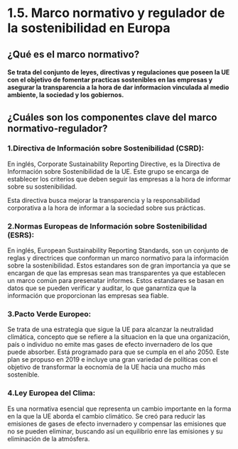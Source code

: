 # 1.5. Marco normativo y regulador de la sostenibilidad en Europa
## ¿Qué es el marco normativo?

#### Se trata del conjunto de leyes, directivas y regulaciones que poseen la UE con el objetivo de fomentar practicas sostenibles en las empresas y asegurar la transparencia a la hora de dar informacion vinculada al medio ambiente, la sociedad y los gobiernos.

## ¿Cuáles son los componentes clave del marco normativo-regulador?

 ### 1.Directiva de Información sobre Sostenibilidad (CSRD): 
En inglés, Corporate Sustainability Reporting Directive, es la Directiva de Información sobre Sostenibilidad de la UE. 
Este grupo se encarga de establecer los criterios que deben seguir las empresas a la hora de informar sobre su sostenibilidad. 

 
 Esta directiva busca mejorar la transparencia y la responsabilidad corporativa a la hora de informar a la sociedad sobre sus prácticas.


 ### 2.Normas Europeas de Información sobre Sostenibilidad (ESRS):
En inglés, European Sustainability Reporting Standards, son un conjunto de reglas y directrices que conforman un marco normativo para la información sobre la sostenibilidad. Estos estandares son de gran importancia ya que se encargan de que las empresas sean mas transparentes ya que establecen un marco común para presenatar informes. Estos estandares se basan en datos que se pueden verificar y auditar, lo que ganarntiza que la información que proporcionan las empresas sea fiable.

### 3.Pacto Verde Europeo:
Se trata de una estrategia que sigue la UE para alcanzar la neutralidad climática, concepto que se refiere a la situacion en la que una organización, país o individuo no emite mas gases de efecto invernadero de los que puede absorber. Está programado para que se cumpla en el año 2050. Este plan se propuso en 2019 e incluye una gran variedad de políticas con el objetivo de transformar la eocnomía de la UE hacia una mucho más sostenible.

### 4.Ley Europea del Clima:
Es una normativa esencial que representa un cambio importante en la forma en la que la UE aborda el cambio climático. Se creó para reducir las emisiones de gases de efecto invernadero y compensar las emisiones que no se pueden eliminar, buscando así un equilibrio enre las emisiones y su eliminación de la atmósfera.


